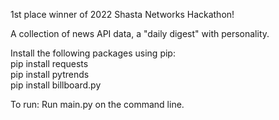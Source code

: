 1st place winner of 2022 Shasta Networks Hackathon!

A collection of news API data, a "daily digest" with personality.

Install the following packages using pip: <br />
pip install requests <br />
pip install pytrends <br />
pip install billboard.py <br /> 

To run: Run main.py on the command line.
